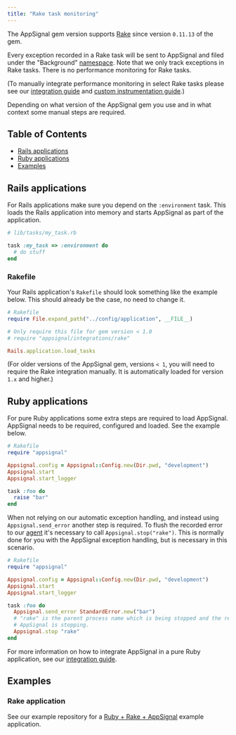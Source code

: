 ```yaml
---
title: "Rake task monitoring"
---
```


The AppSignal gem version supports [Rake][rake] since version `0.11.13` of the gem.

Every exception recorded in a Rake task will be sent to AppSignal and filed under the "Background" [namespace](/application/namespaces.html). Note that we only track exceptions in Rake tasks. There is no performance monitoring for Rake tasks.

(To manually integrate performance monitoring in select Rake tasks please see our [integration guide][integration] and [custom instrumentation guide][custom-instrumentation].)

Depending on what version of the AppSignal gem you use and in what context some manual steps are required.

## Table of Contents

- [Rails applications](#rails-applications)
- [Ruby applications](#ruby-applications)
- [Examples](#examples)

## Rails applications

For Rails applications make sure you depend on the `:environment` task. This loads the Rails application into memory and starts AppSignal as part of the application.

```ruby
# lib/tasks/my_task.rb

task :my_task => :environment do
  # do stuff
end
```

### Rakefile

Your Rails application's `Rakefile` should look something like the example below. This should already be the case, no need to change it.

```ruby
# Rakefile
require File.expand_path("../config/application", __FILE__)

# Only require this file for gem version < 1.0
# require "appsignal/integrations/rake"

Rails.application.load_tasks
```

(For older versions of the AppSignal gem, versions `< 1`, you will need to require the Rake integration manually. It is automatically loaded for version `1.x` and higher.)

## Ruby applications

For pure Ruby applications some extra steps are required to load AppSignal. AppSignal needs to be required, configured and loaded. See the example below.

```ruby
# Rakefile
require "appsignal"

Appsignal.config = Appsignal::Config.new(Dir.pwd, "development")
Appsignal.start
Appsignal.start_logger

task :foo do
  raise "bar"
end
```

When not relying on our automatic exception handling, and instead using `Appsignal.send_error` another step is required. To flush the recorded error to our [agent](/appsignal/terminology.html#agent) it's necessary to call `Appsignal.stop("rake")`. This is normally done for you with the AppSignal exception handling, but is necessary in this scenario.

```ruby
# Rakefile
require "appsignal"

Appsignal.config = Appsignal::Config.new(Dir.pwd, "development")
Appsignal.start
Appsignal.start_logger

task :foo do
  Appsignal.send_error StandardError.new("bar")
  # "rake" is the parent process name which is being stopped and the reason why
  # AppSignal is stopping.
  Appsignal.stop "rake"
end
```

For more information on how to integrate AppSignal in a pure Ruby application, see our [integration guide][integration].

## Examples

### Rake application

See our example repository for a [Ruby + Rake + AppSignal][ruby-rake-example] example application.

[rake]: https://github.com/ruby/rake
[integration]: /ruby/instrumentation/integrating-appsignal.html
[custom-instrumentation]: /ruby/instrumentation/instrumentation.html
[ruby-rake-example]: https://github.com/appsignal/appsignal-examples/tree/ruby-rake
